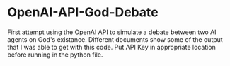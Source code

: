 # OpenAI-API-God-Debate
First attempt using the OpenAI API to simulate a debate between two AI agents on God's existance. 
Different documents show some of the output that I was able to get with this code. 
Put API Key in appropriate location before running in the python file.
